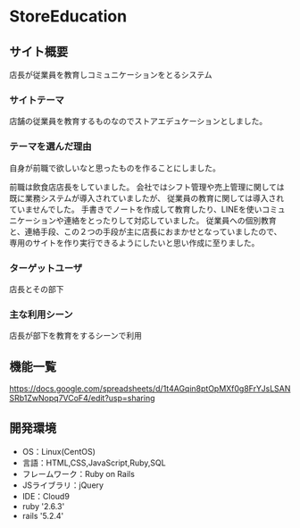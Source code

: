 # StoreEducation

## サイト概要
店長が従業員を教育しコミュニケーションをとるシステム

### サイトテーマ
店舗の従業員を教育するものなのでストアエデュケーションとしました。

### テーマを選んだ理由
自身が前職で欲しいなと思ったものを作ることにしました。

前職は飲食店店長をしていました。
会社ではシフト管理や売上管理に関しては既に業務システムが導入されていましたが、
従業員の教育に関しては導入されていませんでした。
手書きでノートを作成して教育したり、LINEを使いコミュニケーションや連絡をとったりして対応していました。
従業員への個別教育と、連絡手段、この２つの手段が主に店長におまかせとなっていましたので、
専用のサイトを作り実行できるようにしたいと思い作成に至りました。

### ターゲットユーザ
店長とその部下

### 主な利用シーン
店長が部下を教育をするシーンで利用

## 機能一覧
https://docs.google.com/spreadsheets/d/1t4AGqin8ptOpMXf0g8FrYJsLSANSRb1ZwNopq7VCoF4/edit?usp=sharing





## 開発環境
- OS：Linux(CentOS)
- 言語：HTML,CSS,JavaScript,Ruby,SQL
- フレームワーク：Ruby on Rails
- JSライブラリ：jQuery
- IDE：Cloud9
- ruby '2.6.3'
- rails '5.2.4'

